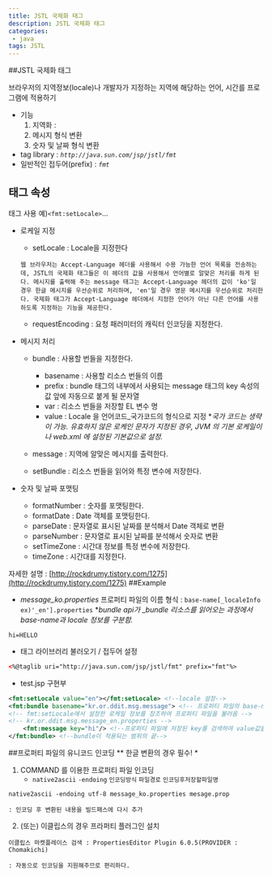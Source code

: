 ```yaml
---
title: JSTL 국제화 태그
description: JSTL 국제화 태그
categories:
 - java
tags: JSTL
---
```


##JSTL 국제화 태그

브라우저의 지역정보(locale)나 개발자가 지정하는 지역에 해당하는 언어, 시간를 프로그램에 적용하기
- 기능
	1. 지역화 : 
	2. 메시지 형식 변환
	3. 숫자 및 날짜 형식 변환
- tag library : *`http://java.sun.com/jsp/jstl/fmt`*
- 일반적인 접두어(prefix) : *`fmt`*

## 태그 속성
태그 사용 예)`<fmt:setLocale>`...
- 로케일 지정
    - setLocale : Locale을 지정한다
    ```
   	웹 브라우저는 Accept-Language 헤더를 사용해서 수용 가능한 언어 목록을 전송하는데, JSTL의 국제화 태그들은 이 헤더의 값을 사용해서 언어별로 알맞은 처리를 하게 된다. 메시지를 출력해 주는 message 태그는 Accept-Language 헤더의 값이 'ko'일 경우 한글 메시지를 우선순위로 처리하며, 'en'일 경우 영문 메시지를 우선순위로 처리한다. 국제화 태그가 Accept-Language 헤더에서 지정한 언어가 아닌 다른 언어를 사용하도록 지정하는 기능을 제공한다.
	```
    - requestEncoding : 요청 패러미터의 캐릭터 인코딩을 지정한다.

- 메시지 처리
	- bundle : 사용할 번들을 지정한다.
		- basename : 사용할 리소스 번들의 이름
        - prefix : bundle 태그의 내부에서 사용되는 message 태그의 key 속성의 값 앞에 자동으로 붙게 될 문자열
        - var : 리소스 번들을 저장할 EL 변수 명
		- value : Locale 을 언어코드_국가코드의 형식으로 지정
        	**국가 코드는 생략이 가능. 유효하지 않은 로케인 문자가 지정된 경우, JVM 의 기본 로케일이나 web.xml 에 설정된 기본값으로 설정.*
            
	- message : 지역에 알맞은 메시지를 출력한다.
	- setBundle : 리소스 번들을 읽어와 특정 변수에 저장한다.

- 숫자 및 날짜 포맷팅
	- formatNumber : 숫자를 포맷팅한다.
	- formatDate : Date 객체를 포맷팅한다.
	- parseDate : 문자열로 표시된 날짜를 분석해서 Date 객체로 변환
	- parseNumber : 문자열로 표시된 날짜를 분석해서 숫자로 변환
	- setTimeZone : 시간대 정보를 특정 변수에 저장한다.
	- timeZone : 시간대를 지정한다.
	
자세한 설명 : [http://rockdrumy.tistory.com/1275](http://rockdrumy.tistory.com/1275)
##Example
- *message_ko.properties* 
	프로퍼티 파일의 이름 형식 : `base-name[_localeInfo ex)'_en'].properties`
    **bundle api가 _bundle 리소스를 읽어오는 과정에서 base-name과 locale 정보를 구분함.*
```
hi=HELLO
```
- 태그 라이브러리 불러오기 / 접두어 설정
```xml
<%@taglib uri="http://java.sun.com/jsp/jstl/fmt" prefix="fmt"%>
```
- test.jsp 구현부
```xml
<fmt:setLocale value="en"></fmt:setLocale> <!--locale 설정-->
<fmt:bundle basename="kr.or.ddit.msg.message"> <!-- 프로퍼티 파일의 base-name과 -->
<!-- fmt:setLocale에서 설정한 로케일 정보를 참조하여 프로퍼티 파일을 불러옴 -->
<!-- kr.or.ddit.msg.message_en.properties -->
    <fmt:message key="hi"/> <!--프로퍼티 파일에 저장된 key를 검색하여 value값을 프린트 -->
</fmt:bundle> <!--bundle이 적용되는 범위의 끝-->
```

##프로퍼티 파일의 유니코드 인코딩
** 한글 변환의 경우 필수! *

1. COMMAND 를 이용한 프로퍼티 파일 인코딩
	- `native2ascii` `-endoing` `인코딩방식` `파일경로` `인코딩후저장할파일명`
```
native2ascii -endoing utf-8 message_ko.properties mesage.prop
```
	: 인코딩 후 변환된 내용을 빌드패스에 다시 추가

2. (또는) 이클립스의 경우 프라퍼티 플러그인 설치
```
이클립스 마켓플레이스 검색 : PropertiesEditor Plugin 6.0.5(PROVIDER : Chomakichi)
```
	: 자동으로 인코딩을 지원해주므로 편리하다.
